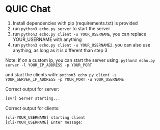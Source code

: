 # QUIC Chat

1. Install dependencies with pip (requirements.txt) is provided
2. run `python3 echo.py server` to start the server
3. run `python3 echo.py client -u YOUR_USERNAME`, you can replace YOUR_USERNAME with anything
4. run `python3 echo.py client -u YOUR_USERNAME2`. you can also use anything, as long as it is different than step 3

Note:
If on a custom ip, you can start the server using:
`python3 echo.py server -l YOUR_IP_ADDRESS -p YOUR_PORT`

and start the clients with:
`python3 echo.py client -s YOUR_SERVER_IP_ADDRESS -p YOUR_PORT -u YOUR_USERNAME`



Correct output for server:
```sh
[svr] Server starting...
```


Correct output for clients:

```sh
[cli-YOUR_USERNAME] starting client
[cli-YOUR_USERNAME] Enter message:
```

